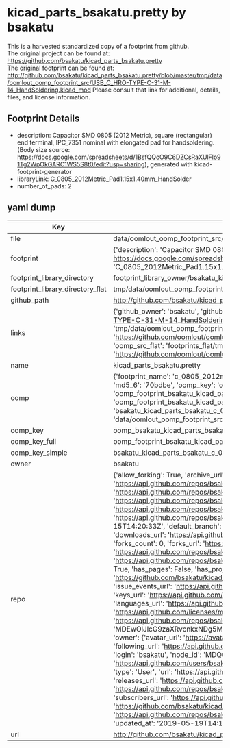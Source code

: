 # kicad_parts_bsakatu.pretty by bsakatu  
This is a harvested standardized copy of a footprint from github.  
The original project can be found at:  
https://github.com/bsakatu/kicad_parts_bsakatu.pretty  
The original footprint can be found at:
http://github.com/bsakatu/kicad_parts_bsakatu.pretty/blob/master/tmp/data/oomlout_oomp_footprint_src/USB_C_HRO-TYPE-C-31-M-14_HandSoldering.kicad_mod
Please consult that link for additional, details, files, and license information.  
## Footprint Details
* description: Capacitor SMD 0805 (2012 Metric), square (rectangular) end terminal, IPC_7351 nominal with elongated pad for handsoldering. (Body size source: https://docs.google.com/spreadsheets/d/1BsfQQcO9C6DZCsRaXUlFlo91Tg2WpOkGARC1WS5S8t0/edit?usp=sharing), generated with kicad-footprint-generator  
* libraryLink: C_0805_2012Metric_Pad1.15x1.40mm_HandSolder  
* number_of_pads: 2  
## yaml dump  
| Key | Value |  
| --- | --- |  
| file | data/oomlout_oomp_footprint_src/kicad_parts_bsakatu.pretty/C_0805_2012Metric_Pad1.15x1.40mm_HandSolder.kicad_mod |  
| footprint | {'description': 'Capacitor SMD 0805 (2012 Metric), square (rectangular) end terminal, IPC_7351 nominal with elongated pad for handsoldering. (Body size source: https://docs.google.com/spreadsheets/d/1BsfQQcO9C6DZCsRaXUlFlo91Tg2WpOkGARC1WS5S8t0/edit?usp=sharing), generated with kicad-footprint-generator', 'libraryLink': 'C_0805_2012Metric_Pad1.15x1.40mm_HandSolder', 'number_of_pads': 2} |  
| footprint_library_directory | footprint_library_owner/bsakatu_kicad_parts_bsakatu.pretty |  
| footprint_library_directory_flat | tmp/data/oomlout_oomp_footprint_src/footprints_flat/bsakatu_kicad_parts_bsakatu_c_0805_2012metric_pad1_15x1_40mm_handsolder/working |  
| github_path | http://github.com/bsakatu/kicad_parts_bsakatu.pretty/blob/master/tmp/data/oomlout_oomp_footprint_src/C_0805_2012Metric_Pad1.15x1.40mm_HandSolder.kicad_mod |  
| links | {'github_owner': 'bsakatu', 'github_repo_name': 'kicad_parts_bsakatu.pretty', 'github_src': 'http://github.com/bsakatu/kicad_parts_bsakatu.pretty/blob/master/tmp/data/oomlout_oomp_footprint_src/USB_C_HRO-TYPE-C-31-M-14_HandSoldering.kicad_mod', 'github_src_repo': 'https://github.com/bsakatu/kicad_parts_bsakatu.pretty', 'oomp_bot': 'tmp/data/oomlout_oomp_footprint_src/footprints/bsakatu_kicad_parts_bsakatu_c_0805_2012metric_pad1_15x1_40mm_handsolder/working', 'oomp_bot_github': 'https://github.com/oomlout/oomlout_oomp_footprint_bot/tree/main/tmp/data/oomlout_oomp_footprint_src/footprints/bsakatu_kicad_parts_bsakatu_c_0805_2012metric_pad1_15x1_40mm_handsolder/working', 'oomp_src_flat': 'footprints_flat/tmp/data/oomlout_oomp_footprint_src/footprints_flat/bsakatu_kicad_parts_bsakatu_c_0805_2012metric_pad1_15x1_40mm_handsolder/working', 'oomp_src_flat_github': 'https://github.com/oomlout/oomlout_oomp_footprint_src/tree/main/tmp/data/oomlout_oomp_footprint_src/footprints_flat/bsakatu_kicad_parts_bsakatu_c_0805_2012metric_pad1_15x1_40mm_handsolder/working'} |  
| name | kicad_parts_bsakatu.pretty |  
| oomp | {'footprint_name': 'c_0805_2012metric_pad1_15x1_40mm_handsolder', 'library_name': 'kicad_parts_bsakatu', 'md5': '70bdbe86a8077c4bc8f95c7dbe5f77a2', 'md5_10': '70bdbe86a8', 'md5_5': '70bdb', 'md5_6': '70bdbe', 'oomp_key': 'oomp_bsakatu_kicad_parts_bsakatu_c_0805_2012metric_pad1_15x1_40mm_handsolder', 'oomp_key_extra': 'oomp_footprint_bsakatu_kicad_parts_bsakatu_c_0805_2012metric_pad1_15x1_40mm_handsolder', 'oomp_key_full': 'oomp_footprint_bsakatu_kicad_parts_bsakatu_c_0805_2012metric_pad1_15x1_40mm_handsolder_70bdbe', 'oomp_key_simple': 'bsakatu_kicad_parts_bsakatu_c_0805_2012metric_pad1_15x1_40mm_handsolder', 'original_filename': 'data/oomlout_oomp_footprint_src/kicad_parts_bsakatu.pretty/C_0805_2012Metric_Pad1.15x1.40mm_HandSolder.kicad_mod', 'owner_name': 'bsakatu'} |  
| oomp_key | oomp_bsakatu_kicad_parts_bsakatu_c_0805_2012metric_pad1_15x1_40mm_handsolder |  
| oomp_key_full | oomp_footprint_bsakatu_kicad_parts_bsakatu_c_0805_2012metric_pad1_15x1_40mm_handsolder |  
| oomp_key_simple | bsakatu_kicad_parts_bsakatu_c_0805_2012metric_pad1_15x1_40mm_handsolder |  
| owner | bsakatu |  
| repo | {'allow_forking': True, 'archive_url': 'https://api.github.com/repos/bsakatu/kicad_parts_bsakatu.pretty/{archive_format}{/ref}', 'archived': False, 'assignees_url': 'https://api.github.com/repos/bsakatu/kicad_parts_bsakatu.pretty/assignees{/user}', 'blobs_url': 'https://api.github.com/repos/bsakatu/kicad_parts_bsakatu.pretty/git/blobs{/sha}', 'branches_url': 'https://api.github.com/repos/bsakatu/kicad_parts_bsakatu.pretty/branches{/branch}', 'clone_url': 'https://github.com/bsakatu/kicad_parts_bsakatu.pretty.git', 'collaborators_url': 'https://api.github.com/repos/bsakatu/kicad_parts_bsakatu.pretty/collaborators{/collaborator}', 'comments_url': 'https://api.github.com/repos/bsakatu/kicad_parts_bsakatu.pretty/comments{/number}', 'commits_url': 'https://api.github.com/repos/bsakatu/kicad_parts_bsakatu.pretty/commits{/sha}', 'compare_url': 'https://api.github.com/repos/bsakatu/kicad_parts_bsakatu.pretty/compare/{base}...{head}', 'contents_url': 'https://api.github.com/repos/bsakatu/kicad_parts_bsakatu.pretty/contents/{+path}', 'contributors_url': 'https://api.github.com/repos/bsakatu/kicad_parts_bsakatu.pretty/contributors', 'created_at': '2018-09-15T14:20:33Z', 'default_branch': 'master', 'deployments_url': 'https://api.github.com/repos/bsakatu/kicad_parts_bsakatu.pretty/deployments', 'description': 'KiCad library of footprints', 'disabled': False, 'downloads_url': 'https://api.github.com/repos/bsakatu/kicad_parts_bsakatu.pretty/downloads', 'events_url': 'https://api.github.com/repos/bsakatu/kicad_parts_bsakatu.pretty/events', 'fork': False, 'forks': 0, 'forks_count': 0, 'forks_url': 'https://api.github.com/repos/bsakatu/kicad_parts_bsakatu.pretty/forks', 'full_name': 'bsakatu/kicad_parts_bsakatu.pretty', 'git_commits_url': 'https://api.github.com/repos/bsakatu/kicad_parts_bsakatu.pretty/git/commits{/sha}', 'git_refs_url': 'https://api.github.com/repos/bsakatu/kicad_parts_bsakatu.pretty/git/refs{/sha}', 'git_tags_url': 'https://api.github.com/repos/bsakatu/kicad_parts_bsakatu.pretty/git/tags{/sha}', 'git_url': 'git://github.com/bsakatu/kicad_parts_bsakatu.pretty.git', 'has_discussions': False, 'has_downloads': True, 'has_issues': True, 'has_pages': False, 'has_projects': True, 'has_wiki': True, 'homepage': None, 'hooks_url': 'https://api.github.com/repos/bsakatu/kicad_parts_bsakatu.pretty/hooks', 'html_url': 'https://github.com/bsakatu/kicad_parts_bsakatu.pretty', 'id': 148908552, 'is_template': False, 'issue_comment_url': 'https://api.github.com/repos/bsakatu/kicad_parts_bsakatu.pretty/issues/comments{/number}', 'issue_events_url': 'https://api.github.com/repos/bsakatu/kicad_parts_bsakatu.pretty/issues/events{/number}', 'issues_url': 'https://api.github.com/repos/bsakatu/kicad_parts_bsakatu.pretty/issues{/number}', 'keys_url': 'https://api.github.com/repos/bsakatu/kicad_parts_bsakatu.pretty/keys{/key_id}', 'labels_url': 'https://api.github.com/repos/bsakatu/kicad_parts_bsakatu.pretty/labels{/name}', 'language': None, 'languages_url': 'https://api.github.com/repos/bsakatu/kicad_parts_bsakatu.pretty/languages', 'license': {'key': 'mit', 'name': 'MIT License', 'node_id': 'MDc6TGljZW5zZTEz', 'spdx_id': 'MIT', 'url': 'https://api.github.com/licenses/mit'}, 'merges_url': 'https://api.github.com/repos/bsakatu/kicad_parts_bsakatu.pretty/merges', 'milestones_url': 'https://api.github.com/repos/bsakatu/kicad_parts_bsakatu.pretty/milestones{/number}', 'mirror_url': None, 'name': 'kicad_parts_bsakatu.pretty', 'network_count': 0, 'node_id': 'MDEwOlJlcG9zaXRvcnkxNDg5MDg1NTI=', 'notifications_url': 'https://api.github.com/repos/bsakatu/kicad_parts_bsakatu.pretty/notifications{?since,all,participating}', 'open_issues': 0, 'open_issues_count': 0, 'owner': {'avatar_url': 'https://avatars.githubusercontent.com/u/42612449?v=4', 'events_url': 'https://api.github.com/users/bsakatu/events{/privacy}', 'followers_url': 'https://api.github.com/users/bsakatu/followers', 'following_url': 'https://api.github.com/users/bsakatu/following{/other_user}', 'gists_url': 'https://api.github.com/users/bsakatu/gists{/gist_id}', 'gravatar_id': '', 'html_url': 'https://github.com/bsakatu', 'id': 42612449, 'login': 'bsakatu', 'node_id': 'MDQ6VXNlcjQyNjEyNDQ5', 'organizations_url': 'https://api.github.com/users/bsakatu/orgs', 'received_events_url': 'https://api.github.com/users/bsakatu/received_events', 'repos_url': 'https://api.github.com/users/bsakatu/repos', 'site_admin': False, 'starred_url': 'https://api.github.com/users/bsakatu/starred{/owner}{/repo}', 'subscriptions_url': 'https://api.github.com/users/bsakatu/subscriptions', 'type': 'User', 'url': 'https://api.github.com/users/bsakatu'}, 'private': False, 'pulls_url': 'https://api.github.com/repos/bsakatu/kicad_parts_bsakatu.pretty/pulls{/number}', 'pushed_at': '2019-05-19T14:12:54Z', 'releases_url': 'https://api.github.com/repos/bsakatu/kicad_parts_bsakatu.pretty/releases{/id}', 'size': 41, 'ssh_url': 'git@github.com:bsakatu/kicad_parts_bsakatu.pretty.git', 'stargazers_count': 0, 'stargazers_url': 'https://api.github.com/repos/bsakatu/kicad_parts_bsakatu.pretty/stargazers', 'statuses_url': 'https://api.github.com/repos/bsakatu/kicad_parts_bsakatu.pretty/statuses/{sha}', 'subscribers_count': 0, 'subscribers_url': 'https://api.github.com/repos/bsakatu/kicad_parts_bsakatu.pretty/subscribers', 'subscription_url': 'https://api.github.com/repos/bsakatu/kicad_parts_bsakatu.pretty/subscription', 'svn_url': 'https://github.com/bsakatu/kicad_parts_bsakatu.pretty', 'tags_url': 'https://api.github.com/repos/bsakatu/kicad_parts_bsakatu.pretty/tags', 'teams_url': 'https://api.github.com/repos/bsakatu/kicad_parts_bsakatu.pretty/teams', 'temp_clone_token': None, 'topics': [], 'trees_url': 'https://api.github.com/repos/bsakatu/kicad_parts_bsakatu.pretty/git/trees{/sha}', 'updated_at': '2019-05-19T14:12:55Z', 'url': 'https://api.github.com/repos/bsakatu/kicad_parts_bsakatu.pretty', 'visibility': 'public', 'watchers': 0, 'watchers_count': 0, 'web_commit_signoff_required': False} |  
| url | http://github.com/bsakatu/kicad_parts_bsakatu.pretty |  

